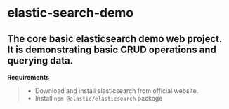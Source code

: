 # elastic-search-demo
## The core basic elasticsearch demo web project. It is demonstrating basic CRUD operations and querying data.

**Requirements**
> - Download and install elasticsearch from official website.
> - Install `npm @elastic/elasticsearch` package
